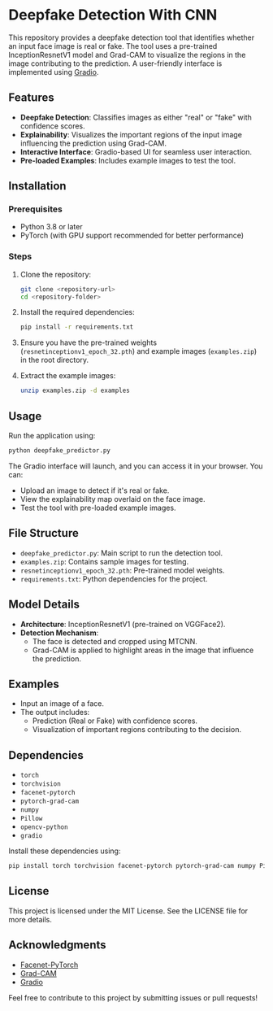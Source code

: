 # Deepfake Detection With CNN

This repository provides a deepfake detection tool that identifies whether an input face image is real or fake. The tool uses a pre-trained InceptionResnetV1 model and Grad-CAM to visualize the regions in the image contributing to the prediction. A user-friendly interface is implemented using [Gradio](https://gradio.app/).

## Features

- **Deepfake Detection**: Classifies images as either "real" or "fake" with confidence scores.
- **Explainability**: Visualizes the important regions of the input image influencing the prediction using Grad-CAM.
- **Interactive Interface**: Gradio-based UI for seamless user interaction.
- **Pre-loaded Examples**: Includes example images to test the tool.

## Installation

### Prerequisites

- Python 3.8 or later
- PyTorch (with GPU support recommended for better performance)

### Steps

1. Clone the repository:
    ```bash
    git clone <repository-url>
    cd <repository-folder>
    ```

2. Install the required dependencies:
    ```bash
    pip install -r requirements.txt
    ```

3. Ensure you have the pre-trained weights (`resnetinceptionv1_epoch_32.pth`) and example images (`examples.zip`) in the root directory.

4. Extract the example images:
    ```bash
    unzip examples.zip -d examples
    ```

## Usage

Run the application using:
```bash
python deepfake_predictor.py
```

The Gradio interface will launch, and you can access it in your browser. You can:

- Upload an image to detect if it's real or fake.
- View the explainability map overlaid on the face image.
- Test the tool with pre-loaded example images.

## File Structure

- `deepfake_predictor.py`: Main script to run the detection tool.
- `examples.zip`: Contains sample images for testing.
- `resnetinceptionv1_epoch_32.pth`: Pre-trained model weights.
- `requirements.txt`: Python dependencies for the project.

## Model Details

- **Architecture**: InceptionResnetV1 (pre-trained on VGGFace2).
- **Detection Mechanism**:
  - The face is detected and cropped using MTCNN.
  - Grad-CAM is applied to highlight areas in the image that influence the prediction.

## Examples

- Input an image of a face.
- The output includes:
  - Prediction (Real or Fake) with confidence scores.
  - Visualization of important regions contributing to the decision.

## Dependencies

- `torch`
- `torchvision`
- `facenet-pytorch`
- `pytorch-grad-cam`
- `numpy`
- `Pillow`
- `opencv-python`
- `gradio`

Install these dependencies using:
```bash
pip install torch torchvision facenet-pytorch pytorch-grad-cam numpy Pillow opencv-python gradio
```

## License

This project is licensed under the MIT License. See the LICENSE file for more details.

## Acknowledgments

- [Facenet-PyTorch](https://github.com/timesler/facenet-pytorch)
- [Grad-CAM](https://github.com/jacobgil/pytorch-grad-cam)
- [Gradio](https://gradio.app/)

Feel free to contribute to this project by submitting issues or pull requests!

